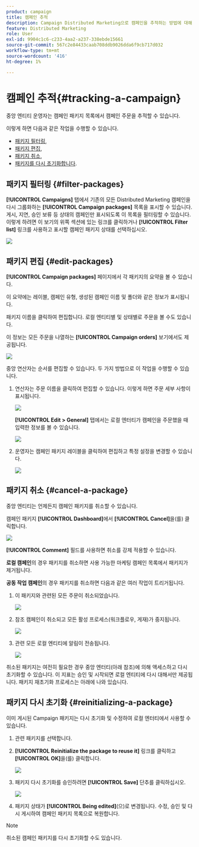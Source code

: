 ```yaml
---
product: campaign
title: 캠페인 추적
description: Campaign Distributed Marketing으로 캠페인을 추적하는 방법에 대해 알아보기
feature: Distributed Marketing
role: User
exl-id: 9904c1c6-c233-4aa2-a237-338ebde15661
source-git-commit: 567c2e84433caab708ddb9026dda6f9cb717d032
workflow-type: tm+mt
source-wordcount: '416'
ht-degree: 1%

---
```


# 캠페인 추적{#tracking-a-campaign}



중앙 엔티티 운영자는 캠페인 패키지 목록에서 캠페인 주문을 추적할 수 있습니다.

이렇게 하면 다음과 같은 작업을 수행할 수 있습니다.

* [패키지 필터링](#filter-packages),
* [패키지 편집](#edit-packages),
* [패키지 취소](#cancel-a-package),
* [패키지를 다시 초기화합니다](#reinitializing-a-package).

## 패키지 필터링 {#filter-packages}

**[!UICONTROL Campaigns]** 탭에서 기존의 모든 Distributed Marketing 캠페인을 다시 그룹화하는 **[!UICONTROL Campaign packages]** 목록을 표시할 수 있습니다. 게시, 지연, 승인 보류 등 상태의 캠페인만 표시되도록 이 목록을 필터링할 수 있습니다. 이렇게 하려면 이 보기의 위쪽 섹션에 있는 링크를 클릭하거나 **[!UICONTROL Filter list]** 링크를 사용하고 표시할 캠페인 패키지 상태를 선택하십시오.

![](assets/mkg_dist_catalog_filter.png)

## 패키지 편집 {#edit-packages}

**[!UICONTROL Campaign packages]** 페이지에서 각 패키지의 요약을 볼 수 있습니다.

이 요약에는 레이블, 캠페인 유형, 생성된 캠페인 이름 및 폴더와 같은 정보가 표시됩니다.

패키지 이름을 클릭하여 편집합니다. 로컬 엔티티별 및 상태별로 주문을 볼 수도 있습니다.

이 정보는 모든 주문을 나열하는 **[!UICONTROL Campaign orders]** 보기에서도 제공됩니다.

![](assets/mkg_dist_catalog_op_command_details.png)

중앙 연산자는 순서를 편집할 수 있습니다. 두 가지 방법으로 이 작업을 수행할 수 있습니다.

1. 연산자는 주문 이름을 클릭하여 편집할 수 있습니다. 이렇게 하면 주문 세부 사항이 표시됩니다.

   ![](assets/mkg_dist_catalog_op_command_edit1.png)

   **[!UICONTROL Edit > General]** 탭에서는 로컬 엔터티가 캠페인을 주문했을 때 입력한 정보를 볼 수 있습니다.

   ![](assets/mkg_dist_catalog_op_command_edit1a.png)

1. 운영자는 캠페인 패키지 레이블을 클릭하여 편집하고 특정 설정을 변경할 수 있습니다.

   ![](assets/mkg_dist_catalog_op_command_edit2.png)

## 패키지 취소 {#cancel-a-package}

중앙 엔티티는 언제든지 캠페인 패키지를 취소할 수 있습니다.

캠페인 패키지 **[!UICONTROL Dashboard]**&#x200B;에서 **[!UICONTROL Cancel]**&#x200B;을(를) 클릭합니다.

![](assets/mkg_dist_cancel_op_from_dashboard.png)

**[!UICONTROL Comment]** 필드를 사용하면 취소를 강제 적용할 수 있습니다.

**로컬 캠페인**&#x200B;의 경우 패키지를 취소하면 사용 가능한 마케팅 캠페인 목록에서 패키지가 제거됩니다.

**공동 작업 캠페인**&#x200B;의 경우 패키지를 취소하면 다음과 같은 여러 작업이 트리거됩니다.

1. 이 패키지와 관련된 모든 주문이 취소되었습니다.

   ![](assets/mkg_dist_mutual_op_cancelled.png)

1. 참조 캠페인이 취소되고 모든 활성 프로세스(워크플로우, 게재)가 중지됩니다.

   ![](assets/mkg_dist_mutual_op_cancelled1.png)

1. 관련 모든 로컬 엔티티에 알림이 전송됩니다.

   ![](assets/mkg_dist_mutual_op_cancelled2.png)

취소된 패키지는 여전히 필요한 경우 중앙 엔터티(아래 참조)에 의해 액세스하고 다시 초기화할 수 있습니다. 이 지표는 승인 및 시작되면 로컬 엔티티에 다시 대해서만 제공됩니다. 패키지 재초기화 프로세스는 아래에 나와 있습니다.

## 패키지 다시 초기화 {#reinitializing-a-package}

이미 게시된 Campaign 패키지는 다시 초기화 및 수정하여 로컬 엔터티에서 사용할 수 있습니다.

1. 관련 패키지를 선택합니다.
1. **[!UICONTROL Reinitialize the package to reuse it]** 링크를 클릭하고 **[!UICONTROL OK]**&#x200B;을(를) 클릭합니다.

   ![](assets/mkg_dist_mutual_op_reinit.png)

1. 패키지 다시 초기화를 승인하려면 **[!UICONTROL Save]** 단추를 클릭하십시오.

   ![](assets/mkg_dist_mutual_op_reinit2.png)

1. 패키지 상태가 **[!UICONTROL Being edited]**(으)로 변경됩니다. 수정, 승인 및 다시 게시하여 캠페인 패키지 목록으로 복원합니다.

>[!NOTE]
>
>취소된 캠페인 패키지를 다시 초기화할 수도 있습니다.
